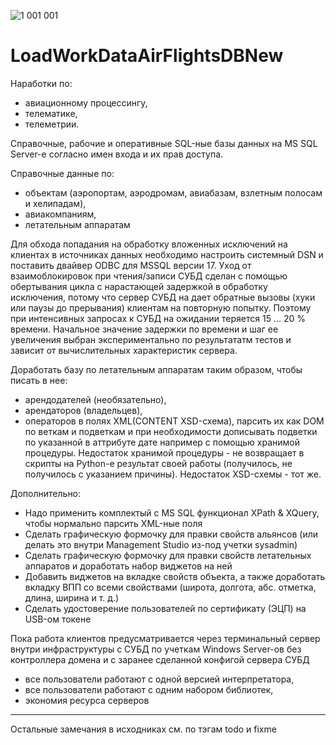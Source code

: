 ![1 001 001](https://user-images.githubusercontent.com/104857185/167037090-9cd548c0-9643-4903-adce-13e2a039226d.jpg)
# LoadWorkDataAirFlightsDBNew

Наработки по:
 - авиационному процессингу,
 - телематике,
 - телеметрии.

Справочные, рабочие и оперативные SQL-ные базы данных на MS SQL Server-е согласно имен входа и их прав доступа.

Справочные данные по:
  - объектам (аэропортам, аэродромам, авиабазам, взлетным полосам и хелипадам),
  - авиакомпаниям,
  - летательным аппаратам
 
Для обхода попадания на обработку вложенных исключений на клиентах в источниках данных необходимо настроить системный DSN и поставить двайвер ODBC для MSSQL версии 17.
Уход от взаимоблокировок при чтения/записи СУБД сделан с помощью обертывания цикла с нарастающей задержкой в обработку исключения, потому что сервер СУБД на дает обратные вызовы (хуки или паузы до прерывания) клиентам на повторную попытку. Поэтому при интенсивных запросах к СУБД на ожидании теряется 15 ... 20 % времени. Начальное значение задержки по времени и шаг ее увеличения выбран экспериментально по результататм тестов и зависит от вычислительных характеристик сервера.

Доработать базу по летательным аппаратам таким образом, чтобы писать в нее:
 - арендодателей (необязательно),
 - арендаторов (владельцев),
 - операторов
в полях XML(CONTENT XSD-схема), парсить их как DOM по веткам и подветкам и при необходимости дописывать подветки по указанной в аттрибуте дате например с помощью хранимой процедуры.
Недостаток хранимой процедуры - не возвращает в скрипты на Python-е результат своей работы (получилось, не получилось с указанием причины).
Недостаток XSD-схемы - тот же.
 
Дополнительно:
 - Надо применить комплектый с MS SQL функционал XPath & XQuery, чтобы нормально парсить XML-ные поля
 - Сделать графическую формочку для правки свойств альянсов (или делать это внутри Management Studio из-под учетки sysadmin)
 - Сделать графическую формочку для правки свойств летательных аппаратов и доработать набор виджетов на ней
 - Добавить виджетов на вкладке свойств объекта, а также доработать вкладку ВПП со всеми свойствами (широта, долгота, абс. отметка, длина, ширина и т. д.)
 - Сделать удостоверение пользователей по сертификату (ЭЦП) на USB-ом токене

Пока работа клиентов предусматривается через терминальный сервер внутри инфраструктуры с СУБД по учеткам Windows Server-ов без контроллера домена и с заранее сделанной конфигой сервера СУБД
 - все пользователи работают с одной версией интерпретатора,
 - все пользователи работают с одним набором библиотек,
 - экономия ресурса серверов
----
Остальные замечания в исходниках см. по тэгам todo и fixme
